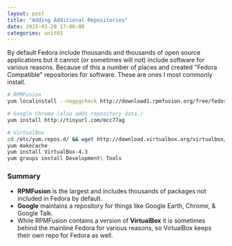 ```yaml
---
layout: post
title: "Adding Additional Repositories"
date: 2015-03-20 17:00:00
categories: unit01
---
```


By default Fedora include thousands and thousands of open source applications but it cannot (or sometimes will not)
include software for various reasons.  Because of this a number of places and created "Fedora Compatible" repositories
for software.  These are ones I most commonly install.

```bash
# RPMFusion
yum localinstall --nogpgcheck http://download1.rpmfusion.org/free/fedora/rpmfusion-free-release-$(rpm -E %fedora).noarch.rpm http://download1.rpmfusion.org/nonfree/fedora/rpmfusion-nonfree-release-$(rpm -E %fedora).noarch.rpm

# Google Chrome (also adds repository data.)
yum install http://tinyurl.com/mcc77ag

# VirtualBox
cd /etc/yum.repos.d/ && wget http://download.virtualbox.org/virtualbox/rpm/fedora/virtualbox.repo
yum makecache
yum install VirtualBox-4.3
yum groups install Development\ Tools
```

### Summary

* __RPMFusion__ is the largest and includes thousands of packages not included in Fedora by default.  
* __Google__ maintains a repository for things like Google Earth, Chrome, & Google Talk.  
* While RPMFusion contains a version of __VirtualBox__ it is sometimes behind the mainline Fedora for various reasons, so VirtualBox keeps their own repo for Fedora
as well.
